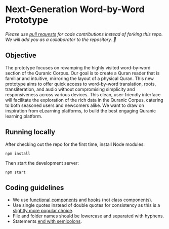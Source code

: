 # Next-Generation Word-by-Word Prototype

*Please use [pull requests](https://docs.github.com/en/github/collaborating-with-issues-and-pull-requests/creating-a-pull-request) for code contributions instead of forking this repo. We will add you as a collaborator to the repository. 🚀*

## Objective

The prototype focuses on revamping the highly visited word-by-word section of the Quranic Corpus. Our goal is to create a Quran reader that is familiar and intuitive, mirroring the layout of a physical Quran. This new prototype aims to offer quick access to word-by-word translation, roots, transliteration, and audio without compromising simplicity and responsiveness across various devices. This clean, user-friendly interface will facilitate the exploration of the rich data in the Quranic Corpus, catering to both seasoned users and newcomers alike. We want to draw on inspiration from eLearning platforms, to build the best engaging Quranic learning platform.

## Running locally

After checking out the repo for the first time, install Node modules:

```
npm install
```

Then start the development server:

```
npm start
```

## Coding guidelines

* We use [functional components](https://betterprogramming.pub/pros-cons-of-functional-components-in-react-f52bded98db0) and [hooks](https://reactjs.org/docs/hooks-intro.html) (not class components).
* Use single quotes instead of double quotes for consistency as this is a [slightly more popular choice](https://medium.com/@bunlong/single-quotes-vs-double-quotes-in-javascript-f224894d554f).
* File and folder names should be lowercase and separated with hyphens.
* Statements [end with semicolons](https://dev.to/adriennemiller/semicolons-in-javascript-to-use-or-not-to-use-2nli).